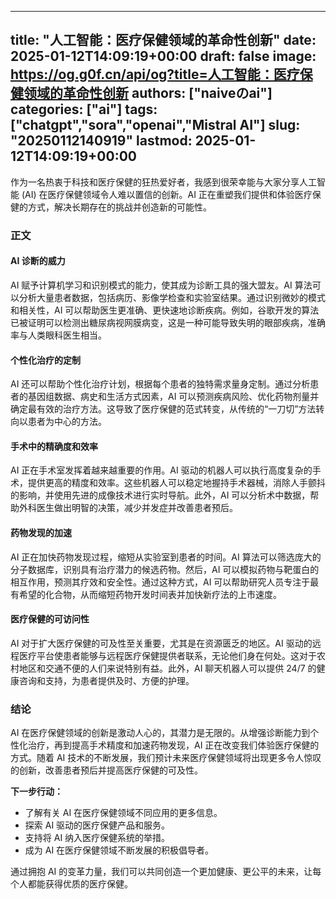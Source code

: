 
---
title: "人工智能：医疗保健领域的革命性创新"
date: 2025-01-12T14:09:19+00:00
draft: false
image: https://og.g0f.cn/api/og?title=人工智能：医疗保健领域的革命性创新
authors: ["naiveのai"]
categories: ["ai"]
tags: ["chatgpt","sora","openai","Mistral AI"]
slug: "20250112140919"
lastmod: 2025-01-12T14:09:19+00:00
---
作为一名热衷于科技和医疗保健的狂热爱好者，我感到很荣幸能与大家分享人工智能 (AI) 在医疗保健领域令人难以置信的创新。AI 正在重塑我们提供和体验医疗保健的方式，解决长期存在的挑战并创造新的可能性。

### 正文

#### AI 诊断的威力

AI 赋予计算机学习和识别模式的能力，使其成为诊断工具的强大盟友。AI 算法可以分析大量患者数据，包括病历、影像学检查和实验室结果。通过识别微妙的模式和相关性，AI 可以帮助医生更准确、更快速地诊断疾病。例如，谷歌开发的算法已被证明可以检测出糖尿病视网膜病变，这是一种可能导致失明的眼部疾病，准确率与人类眼科医生相当。

#### 个性化治疗的定制

AI 还可以帮助个性化治疗计划，根据每个患者的独特需求量身定制。通过分析患者的基因组数据、病史和生活方式因素，AI 可以预测疾病风险、优化药物剂量并确定最有效的治疗方法。这导致了医疗保健的范式转变，从传统的“一刀切”方法转向以患者为中心的方法。

#### 手术中的精确度和效率

AI 正在手术室发挥着越来越重要的作用。AI 驱动的机器人可以执行高度复杂的手术，提供更高的精度和效率。这些机器人可以稳定地握持手术器械，消除人手颤抖的影响，并使用先进的成像技术进行实时导航。此外，AI 可以分析术中数据，帮助外科医生做出明智的决策，减少并发症并改善患者预后。

#### 药物发现的加速

AI 正在加快药物发现过程，缩短从实验室到患者的时间。AI 算法可以筛选庞大的分子数据库，识别具有治疗潜力的候选药物。然后，AI 可以模拟药物与靶蛋白的相互作用，预测其疗效和安全性。通过这种方式，AI 可以帮助研究人员专注于最有希望的化合物，从而缩短药物开发时间表并加快新疗法的上市速度。

#### 医疗保健的可访问性

AI 对于扩大医疗保健的可及性至关重要，尤其是在资源匮乏的地区。AI 驱动的远程医疗平台使患者能够与远程医疗保健提供者联系，无论他们身在何处。这对于农村地区和交通不便的人们来说特别有益。此外，AI 聊天机器人可以提供 24/7 的健康咨询和支持，为患者提供及时、方便的护理。

### 结论

AI 在医疗保健领域的创新是激动人心的，其潜力是无限的。从增强诊断能力到个性化治疗，再到提高手术精度和加速药物发现，AI 正在改变我们体验医疗保健的方式。随着 AI 技术的不断发展，我们预计未来医疗保健领域将出现更多令人惊叹的创新，改善患者预后并提高医疗保健的可及性。

**下一步行动：**

* 了解有关 AI 在医疗保健领域不同应用的更多信息。
* 探索 AI 驱动的医疗保健产品和服务。
* 支持将 AI 纳入医疗保健系统的举措。
* 成为 AI 在医疗保健领域不断发展的积极倡导者。

通过拥抱 AI 的变革力量，我们可以共同创造一个更加健康、更公平的未来，让每个人都能获得优质的医疗保健。
